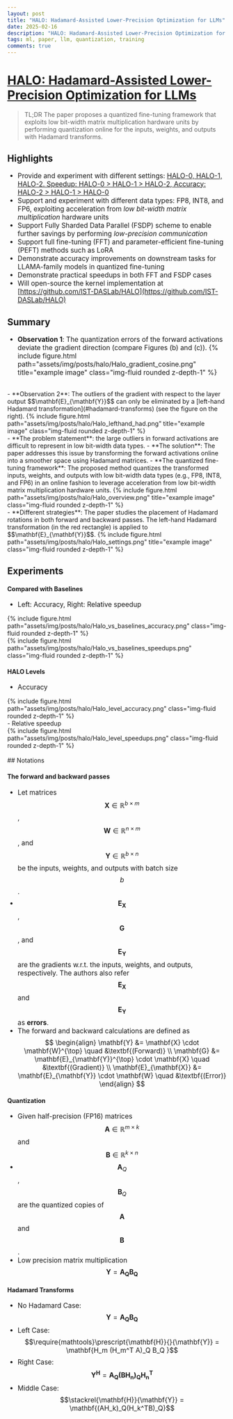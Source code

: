 ```yaml
---
layout: post
title: "HALO: Hadamard-Assisted Lower-Precision Optimization for LLMs"
date: 2025-02-16
description: "HALO: Hadamard-Assisted Lower-Precision Optimization for LLMs"
tags: ml, paper, llm, quantization, training
comments: true
---
```

<style>
li {
    font-size: 1.1em; /* Adjust as needed */
}
</style>

# [HALO: Hadamard-Assisted Lower-Precision Optimization for LLMs](https://arxiv.org/abs/2501.02625)
> TL;DR
> The paper proposes a quantized fine-tuning framework that exploits low bit-width matrix multiplication hardware units by performing quantization online for the inputs, weights, and outputs with Hadamard transforms.

## Highlights
- Provide and experiment with different settings: [HALO-0, HALO-1, HALO-2. Speedup: HALO-0 > HALO-1 > HALO-2, Accuracy: HALO-2 > HALO-1 > HALO-0](#halo-levels)
- Support and experiment with different data types: FP8, INT8, and FP6, exploiting acceleration from *low bit-width matrix multiplication* hardware units
- Support Fully Sharded Data Parallel (FSDP) scheme to enable further savings by performing *low-precision communication*
- Support full fine-tuning (FFT) and parameter-efficient fine-tuning (PEFT) methods such as LoRA
- Demonstrate accuracy improvements on downstream tasks for LLAMA-family models in quantized fine-tuning
- Demonstrate practical speedups in both FFT and FSDP cases
- Will open-source the kernel implementation at [https://github.com/IST-DASLab/HALO](https://github.com/IST-DASLab/HALO)

## Summary
- **Observation 1**: The quantization errors of the forward activations deviate the gradient direction (compare Figures (b) and (c)).
{% include figure.html path="assets/img/posts/halo/Halo_gradient_cosine.png" title="example image" class="img-fluid rounded z-depth-1" %}

<br>
- **Observation 2**: The outliers of the gradient with respect to the layer output $$\mathbf{E}_{\mathbf{Y}}$$ can only be eliminated by a [left-hand Hadamard transformation](#hadamard-transforms) (see the figure on the right).
{% include figure.html path="assets/img/posts/halo/Halo_lefthand_had.png" title="example image" class="img-fluid rounded z-depth-1" %}

<br>
- **The problem statement**: the large outliers in forward activations are difficult to represent in low bit-width data types.
- **The solution**: The paper addresses this issue by transforming the forward activations online into a smoother space using Hadamard matrices.
- **The quantized fine-tuning framework**: The proposed method quantizes the transformed inputs, weights, and outputs with low bit-width data types (e.g., FP8, INT8, and FP6) in an online fashion to leverage acceleration from low bit-width matrix multiplication hardware units.
{% include figure.html path="assets/img/posts/halo/Halo_overview.png" title="example image" class="img-fluid rounded z-depth-1" %}

<br>
- **Different strategies**: The paper studies the placement of Hadamard rotations in both forward and backward passes. The left-hand Hadamard transformation (in the red rectangle) is applied to $$\mathbf{E}_{\mathbf{Y}}$$.
{% include figure.html path="assets/img/posts/halo/Halo_settings.png" title="example image" class="img-fluid rounded z-depth-1" %}

<br>

## Experiments

#### Compared with Baselines
- Left: Accuracy, Right: Relative speedup
<div class="row mt-3">
    <div class="col-sm mt-3 mt-md-0">
        {% include figure.html path="assets/img/posts/halo/Halo_vs_baselines_accuracy.png" class="img-fluid rounded z-depth-1" %}
    </div>
    <div class="col-sm mt-3 mt-md-0">
        {% include figure.html path="assets/img/posts/halo/Halo_vs_baselines_speedups.png" class="img-fluid rounded z-depth-1" %}
    </div>
</div>

#### HALO Levels
- Accuracy
<div class="row mt-3">
    <div class="col-sm mt-3 mt-md-0">
        {% include figure.html path="assets/img/posts/halo/Halo_level_accuracy.png" class="img-fluid rounded z-depth-1" %}
    </div>
</div>
- Relative speedup
<div class="row mt-3">
    <div class="col-sm mt-3 mt-md-0">
        {% include figure.html path="assets/img/posts/halo/Halo_level_speedups.png" class="img-fluid rounded z-depth-1" %}
    </div>
</div>

<br>
## Notations

#### The forward and backward passes
- Let matrices $$\mathbf{X} \in \mathbb{R}^{b \times m}$$, $$\mathbf{W} \in \mathbb{R}^{n \times m}$$, and $$\mathbf{Y} \in \mathbb{R}^{b \times n}$$ be the inputs, weights, and outputs with batch size $$b$$.
- $$\mathbf{E}_{\mathbf{X}}$$, $$\mathbf{G}$$, and $$\mathbf{E}_{\mathbf{Y}}$$ are the gradients w.r.t. the inputs, weights, and outputs, respectively. The authors also refer $$\mathbf{E}_{\mathbf{X}}$$ and $$\mathbf{E}_{\mathbf{Y}}$$ as **errors**.
- The forward and backward calculations are defined as
$$
\begin{align}
    \mathbf{Y} &= \mathbf{X} \cdot \mathbf{W}^{\top} \quad &\textbf{(Forward)} \\
    \mathbf{G} &= \mathbf{E}_{\mathbf{Y}}^{\top} \cdot \mathbf{X} \quad &\textbf{(Gradient)} \\
    \mathbf{E}_{\mathbf{X}} &= \mathbf{E}_{\mathbf{Y}} \cdot \mathbf{W} \quad &\textbf{(Error)}
\end{align}
$$

#### Quantization
- Given half-precision (FP16) matrices $$\mathbf{A} \in \mathbb{R}^{m \times k}$$ and $$\mathbf{B} \in \mathbb{R}^{k \times n}$$
- $$\mathbf{A}_Q$$, $$\mathbf{B}_Q$$ are the quantized copies of $$\mathbf{A}$$ and $$\mathbf{B}$$.
- Low precision matrix multiplication $$\mathbf{Y} = \mathbf{A_Q B_Q}$$

#### Hadamard Transforms
- No Hadamard Case: $$\mathbf{Y} = \mathbf{A_Q B_Q}$$
- Left Case: $$\require{mathtools}\prescript{\mathbf{H}}{}{\mathbf{Y}} = \mathbf{H_m  (H_m^T A)_Q B_Q }$$
- Right Case: $$\mathbf{Y^H} = \mathbf{ A_Q (B H_n)_Q H_n^T}$$
- Middle Case: $$\stackrel{\mathbf{H}}{\mathbf{Y}} = \mathbf{(AH_k)_Q(H_k^TB)_Q}$$


